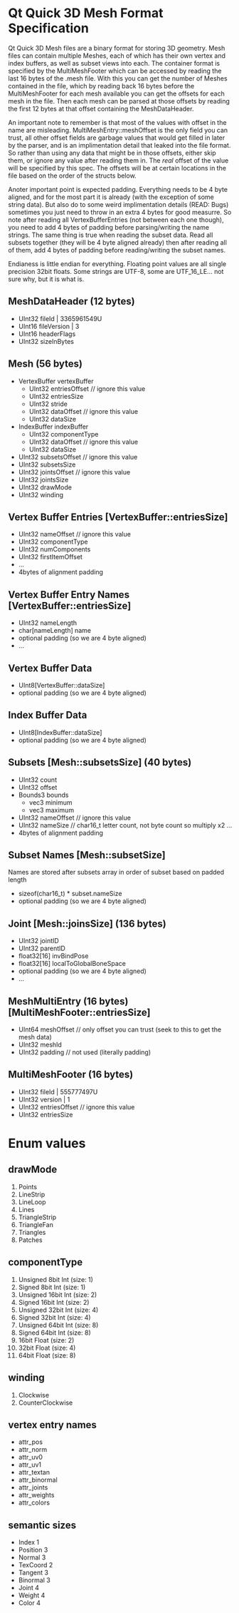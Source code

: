 # Qt Quick 3D Mesh Format Specification

Qt Quick 3D Mesh files are a binary format for storing 3D geometry. Mesh files can contain multiple Meshes, each of which has their own vertex and index buffers, as well as subset views into each.  The container format is specified by the MultiMeshFooter which can be accessed by reading the last 16 bytes of the .mesh file.  With this you can get the number of Meshes contained in the file, which by reading back 16 bytes before the MultiMeshFooter for each mesh available you can get the offsets for each mesh in the file.  Then each mesh can be parsed at those offsets by reading the first 12 bytes at that offset containing the MeshDataHeader.

An important note to remember is that most of the values with offset in the name are misleading.  MultiMeshEntry::meshOffset is the only field you can trust, all other offset fields are garbage values that would get filled in later by the parser, and is an implimentation detail that leaked into the file format.  So rather than using any data that might be in those offsets, either skip them, or ignore any value after reading them in.  The *real* offset of the value will be specified by this spec.  The offsets will be at certain locations in the file based on the order of the structs below.

Anoter important point is expected padding.  Everything needs to be 4 byte aligned, and for the most part it is already (with the exception of some string data). But also do to some weird implimentation details (READ: Bugs) sometimes you just need to throw in an extra 4 bytes for good measurre.  So note after reading all VertexBufferEntries (not between each one though), you need to add 4 bytes of padding before parsing/writing the name strings.  The same thing is true when reading the subset data.  Read all subsets together (they will be 4 byte aligned already) then after reading all of them, add 4 bytes of padding before reading/writing the subset names.  

Endianess is little endian for everything.  Floating point values are all single precision 32bit floats.  Some strings are UTF-8, some are UTF_16_LE... not sure why, but it is what is.

## MeshDataHeader (12 bytes)
- UInt32 fileId | 3365961549U
- UInt16 fileVersion | 3
- UInt16 headerFlags 
- UInt32 sizeInBytes

## Mesh (56 bytes)
- VertexBuffer vertexBuffer
    - UInt32 entriesOffset // ignore this value
    - UInt32 entriesSize
    - UInt32 stride
    - UInt32 dataOffset // ignore this value
    - UInt32 dataSize
- IndexBuffer indexBuffer
    - UInt32 componentType
    - UInt32 dataOffset // ignore this value
    - UInt32 dataSize
- UInt32 subsetsOffset // ignore this value
- UInt32 subsetsSize
- UInt32 jointsOffset // ignore this value
- UInt32 jointsSize
- UInt32 drawMode
- UInt32 winding

## Vertex Buffer Entries [VertexBuffer::entriesSize]
- UInt32 nameOffset // ignore this value
- UInt32 componentType
- UInt32 numComponents
- UInt32 firstItemOffset
- ...
- 4bytes of alignment padding

## Vertex Buffer Entry Names [VertexBuffer::entriesSize]
- UInt32 nameLength
- char[nameLength] name
- optional padding (so we are 4 byte aligned)
- ...

## Vertex Buffer Data
- UInt8[VertexBuffer::dataSize]
- optional padding (so we are 4 byte aligned)

## Index Buffer Data
- UInt8[IndexBuffer::dataSize]
- optional padding (so we are 4 byte aligned)

## Subsets [Mesh::subsetsSize] (40 bytes)
- UInt32 count
- UInt32 offset
- Bounds3 bounds
   - vec3<float32> minimum
   - vec3<float32> maximum
- UInt32 nameOffset // ignore this value
- UInt32 nameSize // char16_t letter count, not byte count so multiply x2
...
- 4bytes of alignment padding

## Subset Names [Mesh::subsetSize]
Names are stored after subsets array in order of subset based on padded length
- sizeof(char16_t) * subset.nameSize
- optional padding (so we are 4 byte aligned)


## Joint [Mesh::joinsSize] (136 bytes)
- UInt32 jointID
- UInt32 parentID
- float32[16] invBindPose
- float32[16] localToGlobalBoneSpace
- optional padding (so we are 4 byte aligned)
- ...


## MeshMultiEntry (16 bytes) [MultiMeshFooter::entriesSize]
- UInt64 meshOffset // only offset you can trust (seek to this to get the mesh data)
- UInt32 meshId
- UInt32 padding // not used (literally padding)

## MultiMeshFooter (16 bytes)
- UInt32 fileId | 555777497U
- UInt32 version | 1
- UInt32 entriesOffset // ignore this value
- UInt32 entriesSize


# Enum values

## drawMode
1. Points
2. LineStrip
3. LineLoop
4. Lines
5. TriangleStrip
6. TriangleFan
7. Triangles
8. Patches

## componentType
1. Unsigned 8bit Int (size: 1)
2. Signed 8bit Int (size: 1)
3. Unsigned 16bit Int (size: 2)
4. Signed 16bit Int (size: 2)
5. Unsigned 32bit Int (size: 4)
6. Signed 32bit Int (size: 4)
7. Unsigned 64bit Int (size: 8)
8. Signed 64bit Int (size: 8)
9. 16bit Float (size: 2)
10. 32bit Float (size: 4)
11. 64bit Float (size: 8)

## winding
1. Clockwise
2. CounterClockwise

## vertex entry names
- attr_pos
- attr_norm
- attr_uv0
- attr_uv1
- attr_textan
- attr_binormal
- attr_joints
- attr_weights
- attr_colors

## semantic sizes
- Index 1
- Position 3
- Normal 3 
- TexCoord 2 
- Tangent 3
- Binormal 3
- Joint 4
- Weight 4
- Color 4
